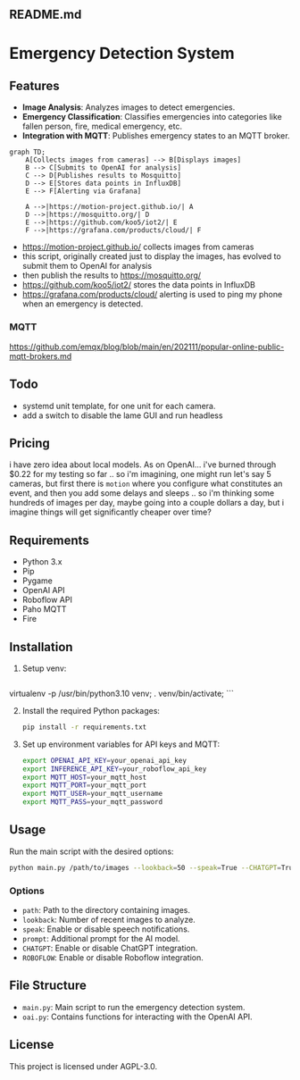 ## README.md

# Emergency Detection System

## Features

- **Image Analysis**: Analyzes images to detect emergencies.
- **Emergency Classification**: Classifies emergencies into categories like fallen person, fire, medical emergency, etc.
- **Integration with MQTT**: Publishes emergency states to an MQTT broker.


```mermaid
graph TD;
    A[Collects images from cameras] --> B[Displays images]
    B --> C[Submits to OpenAI for analysis]
    C --> D[Publishes results to Mosquitto]
    D --> E[Stores data points in InfluxDB]
    E --> F[Alerting via Grafana]
    
    A -->|https://motion-project.github.io/| A
    D -->|https://mosquitto.org/| D
    E -->|https://github.com/koo5/iot2/| E
    F -->|https://grafana.com/products/cloud/| F
```

* https://motion-project.github.io/ collects images from cameras
* this script, originally created just to display the images, has evolved to submit them to OpenAI for analysis 
* then publish the results to https://mosquitto.org/
* https://github.com/koo5/iot2/ stores the data points in InfluxDB
* https://grafana.com/products/cloud/ alerting is used to ping my phone when an emergency is detected.

### MQTT
https://github.com/emqx/blog/blob/main/en/202111/popular-online-public-mqtt-brokers.md

## Todo
* systemd unit template, for one unit for each camera.
* add a switch to disable the lame GUI and run headless

## Pricing
i have zero idea about local models. As on OpenAI... i've burned through $0.22 for my testing so far .. so i'm imagining, one might run let's say 5 cameras, but first there is `motion` where you configure what constitutes an event, and then you add some delays and sleeps .. so i'm thinking some hundreds of images per day, maybe going into a couple dollars a day, but i imagine things will get significantly cheaper over time?

## Requirements

- Python 3.x
- Pip
- Pygame
- OpenAI API
- Roboflow API
- Paho MQTT
- Fire

## Installation

1. Setup venv:
    ```sh
 virtualenv -p /usr/bin/python3.10 venv; . venv/bin/activate;
    ```

2. Install the required Python packages:
    ```sh
    pip install -r requirements.txt
    ```

3. Set up environment variables for API keys and MQTT:
    ```sh
    export OPENAI_API_KEY=your_openai_api_key
    export INFERENCE_API_KEY=your_roboflow_api_key
    export MQTT_HOST=your_mqtt_host
    export MQTT_PORT=your_mqtt_port
    export MQTT_USER=your_mqtt_username
    export MQTT_PASS=your_mqtt_password
    ```

## Usage

Run the main script with the desired options:
```sh
python main.py /path/to/images --lookback=50 --speak=True --CHATGPT=True
```

### Options

- `path`: Path to the directory containing images.
- `lookback`: Number of recent images to analyze.
- `speak`: Enable or disable speech notifications.
- `prompt`: Additional prompt for the AI model.
- `CHATGPT`: Enable or disable ChatGPT integration.
- `ROBOFLOW`: Enable or disable Roboflow integration.


## File Structure

- `main.py`: Main script to run the emergency detection system.
- `oai.py`: Contains functions for interacting with the OpenAI API.


## License

This project is licensed under AGPL-3.0.
